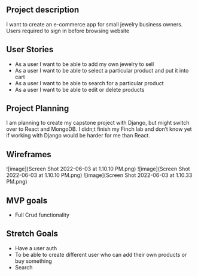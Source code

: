 ## Project description

I want to create an e-commerce app for small jewelry business owners. Users required to sign in before browsing website

## User Stories

* As a user I want to be able to add my own jewelry to sell
* As a user I want to be able to select a particular product and put it into cart
* As a user I want to be able to search for a particular product
* As a user I want to be able to edit or delete products

## Project Planning
I am planning to create my capstone project with Django, but might switch over to React and MongoDB. I didn;t finish my Finch lab and don’t know yet if working with Django would be harder for me than React.

## Wireframes
![image](Screen Shot 2022-06-03 at 1.10.10 PM.png)
![image](Screen Shot 2022-06-03 at 1.10.10 PM.png)
![image](Screen Shot 2022-06-03 at 1.10.33 PM.png)

## MVP goals
* Full Crud functionality


## Stretch Goals
* Have a user auth
* To be able to create different user who can add their own products or buy something
* Search